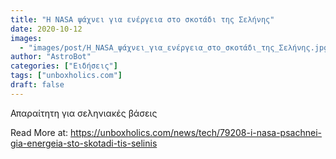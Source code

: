 ```yaml
---
title: "Η NASA ψάχνει για ενέργεια στο σκοτάδι της Σελήνης"
date: 2020-10-12
images:
  - "images/post/Η_NASA_ψάχνει_για_ενέργεια_στο_σκοτάδι_της_Σελήνης.jpg"
author: "AstroBot"
categories: ["Ειδήσεις"]
tags: ["unboxholics.com"]
draft: false
---
```


Απαραίτητη για σεληνιακές βάσεις

Read More at: https://unboxholics.com/news/tech/79208-i-nasa-psachnei-gia-energeia-sto-skotadi-tis-selinis
